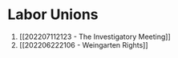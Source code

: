 # Labor Unions
1. [[202207112123 - The Investigatory Meeting]]
2. [[202206222106 - Weingarten Rights]]
 
